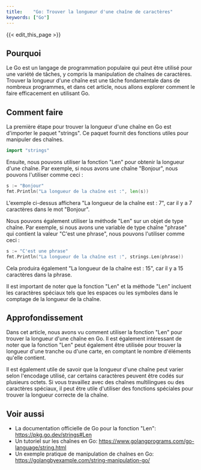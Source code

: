 ```yaml
---
title:    "Go: Trouver la longueur d'une chaîne de caractères"
keywords: ["Go"]
---
```


{{< edit_this_page >}}

## Pourquoi

Le Go est un langage de programmation populaire qui peut être utilisé pour une variété de tâches, y compris la manipulation de chaînes de caractères. Trouver la longueur d'une chaîne est une tâche fondamentale dans de nombreux programmes, et dans cet article, nous allons explorer comment le faire efficacement en utilisant Go.

## Comment faire

La première étape pour trouver la longueur d'une chaîne en Go est d'importer le paquet "strings". Ce paquet fournit des fonctions utiles pour manipuler des chaînes.

```Go
import "strings"
```

Ensuite, nous pouvons utiliser la fonction "Len" pour obtenir la longueur d'une chaîne. Par exemple, si nous avons une chaîne "Bonjour", nous pouvons l'utiliser comme ceci :

```Go
s := "Bonjour"
fmt.Println("La longueur de la chaîne est :", len(s))
```

L'exemple ci-dessus affichera "La longueur de la chaîne est : 7", car il y a 7 caractères dans le mot "Bonjour".

Nous pouvons également utiliser la méthode "Len" sur un objet de type chaîne. Par exemple, si nous avons une variable de type chaîne "phrase" qui contient la valeur "C'est une phrase", nous pouvons l'utiliser comme ceci :

```Go
s := "C'est une phrase"
fmt.Println("La longueur de la chaîne est :", strings.Len(phrase))
```

Cela produira également "La longueur de la chaîne est : 15", car il y a 15 caractères dans la phrase.

Il est important de noter que la fonction "Len" et la méthode "Len" incluent les caractères spéciaux tels que les espaces ou les symboles dans le comptage de la longueur de la chaîne.

## Approfondissement

Dans cet article, nous avons vu comment utiliser la fonction "Len" pour trouver la longueur d'une chaîne en Go. Il est également intéressant de noter que la fonction "Len" peut également être utilisée pour trouver la longueur d'une tranche ou d'une carte, en comptant le nombre d'éléments qu'elle contient.

Il est également utile de savoir que la longueur d'une chaîne peut varier selon l'encodage utilisé, car certains caractères peuvent être codés sur plusieurs octets. Si vous travaillez avec des chaînes multilingues ou des caractères spéciaux, il peut être utile d'utiliser des fonctions spéciales pour trouver la longueur correcte de la chaîne.

## Voir aussi

- La documentation officielle de Go pour la fonction "Len": https://pkg.go.dev/strings#Len
- Un tutoriel sur les chaînes en Go: https://www.golangprograms.com/go-language/string.html
- Un exemple pratique de manipulation de chaînes en Go: https://golangbyexample.com/string-manipulation-go/